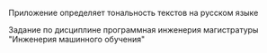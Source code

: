 Приложение определяет тональность текстов на русском языке

Задание по дисциплине программная инженерия магистратуры "Инженерия машинного обучения"